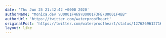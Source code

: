 ```yaml
---
date: 'Thu Jun 25 21:42:42 +0000 2020'
authorName: "Monica.dev \U0001F469\U0001F3FE‍\U0001F4BB"
authorUrl: 'https://twitter.com/waterproofheart'
originalPost: 'https://twitter.com/waterproofheart/status/1276269612716429319'
layout: like
---
```

